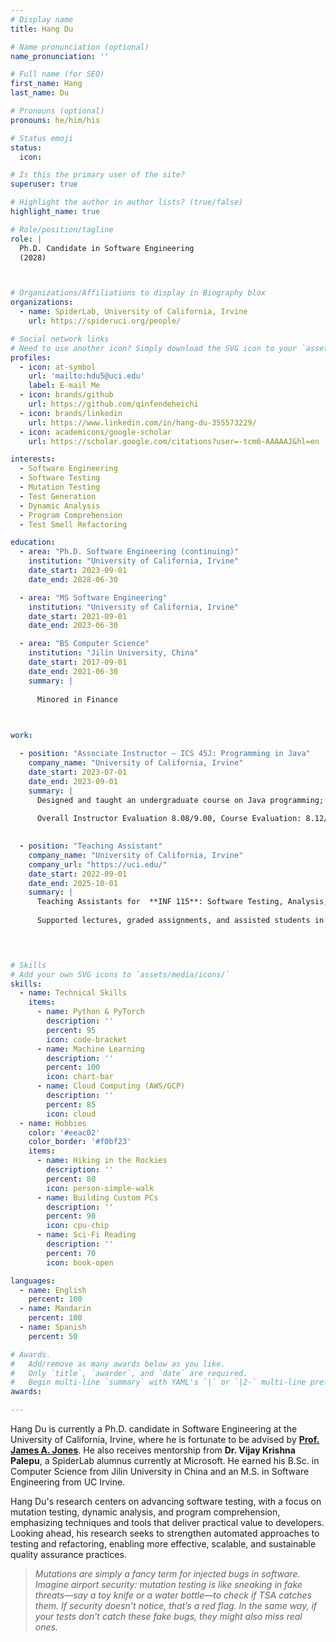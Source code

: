 ```yaml
---
# Display name
title: Hang Du

# Name pronunciation (optional)
name_pronunciation: ''

# Full name (for SEO)
first_name: Hang
last_name: Du

# Pronouns (optional)
pronouns: he/him/his

# Status emoji
status:
  icon: 

# Is this the primary user of the site?
superuser: true

# Highlight the author in author lists? (true/false)
highlight_name: true

# Role/position/tagline
role: |
  Ph.D. Candidate in Software Engineering
  (2028)



# Organizations/Affiliations to display in Biography blox
organizations:
  - name: SpiderLab, University of California, Irvine
    url: https://spideruci.org/people/

# Social network links
# Need to use another icon? Simply download the SVG icon to your `assets/media/icons/` folder.
profiles:
  - icon: at-symbol
    url: 'mailto:hdu5@uci.edu'
    label: E-mail Me
  - icon: brands/github
    url: https://github.com/qinfendeheichi
  - icon: brands/linkedin
    url: https://www.linkedin.com/in/hang-du-355573229/
  - icon: academicons/google-scholar
    url: https://scholar.google.com/citations?user=-tcm6-AAAAAJ&hl=en

interests:
  - Software Engineering
  - Software Testing
  - Mutation Testing
  - Test Generation
  - Dynamic Analysis
  - Program Comprehension
  - Test Smell Refactoring

education:
  - area: "Ph.D. Software Engineering (continuing)"
    institution: "University of California, Irvine"
    date_start: 2023-09-01
    date_end: 2028-06-30

  - area: "MS Software Engineering"
    institution: "University of California, Irvine"
    date_start: 2021-09-01
    date_end: 2023-06-30

  - area: "BS Computer Science"
    institution: "Jilin University, China"
    date_start: 2017-09-01
    date_end: 2021-06-30
    summary: |
    
      Minored in Finance


      
work:

  - position: "Associate Instructor – ICS 45J: Programming in Java"
    company_name: "University of California, Irvine"
    date_start: 2023-07-01
    date_end: 2023-09-01
    summary: |
      Designed and taught an undergraduate course on Java programming; coordinated with teaching assistants.
      
      Overall Instructor Evaluation 8.08/9.00, Course Evaluation: 8.12/9.00

      
  - position: "Teaching Assistant"
    company_name: "University of California, Irvine"
    company_url: "https://uci.edu/"
    date_start: 2022-09-01
    date_end: 2025-10-01
    summary: |
      Teaching Assistants for  **INF 115**: Software Testing, Analysis, and QA, **INF 43**: Introduction to Software Engineering, and **SWE 261P**: Software Testing and Debuggin
            
      Supported lectures, graded assignments, and assisted students in understanding software engineering practices.


      

# Skills
# Add your own SVG icons to `assets/media/icons/`
skills:
  - name: Technical Skills
    items:
      - name: Python & PyTorch
        description: ''
        percent: 95
        icon: code-bracket
      - name: Machine Learning
        description: ''
        percent: 100
        icon: chart-bar
      - name: Cloud Computing (AWS/GCP)
        description: ''
        percent: 85
        icon: cloud
  - name: Hobbies
    color: '#eeac02'
    color_border: '#f0bf23'
    items:
      - name: Hiking in the Rockies
        description: ''
        percent: 80
        icon: person-simple-walk
      - name: Building Custom PCs
        description: ''
        percent: 90
        icon: cpu-chip
      - name: Sci-Fi Reading
        description: ''
        percent: 70
        icon: book-open

languages:
  - name: English
    percent: 100
  - name: Mandarin
    percent: 100
  - name: Spanish
    percent: 50

# Awards.
#   Add/remove as many awards below as you like.
#   Only `title`, `awarder`, and `date` are required.
#   Begin multi-line `summary` with YAML's `|` or `|2-` multi-line prefix and indent 2 spaces below.
awards:

---
```


Hang Du is currently a Ph.D. candidate in Software Engineering at the University of California, Irvine, where he is fortunate to be advised by [**Prof. James A. Jones**](https://jamesajones.com/). He also receives mentorship from **Dr. Vijay Krishna Palepu**, a SpiderLab alumnus currently at Microsoft. He earned his B.Sc. in Computer Science from Jilin University in China and an M.S. in Software Engineering from UC Irvine.

Hang Du's research centers on advancing software testing, with a focus on mutation testing, dynamic analysis, and program comprehension, emphasizing techniques and tools that deliver practical value to developers. Looking ahead, his research seeks to strengthen automated approaches to testing and refactoring, enabling more effective, scalable, and sustainable quality assurance practices.

> *Mutations are simply a fancy term for injected bugs in software. Imagine airport security: mutation testing is like sneaking in fake threats—say a toy knife or a water bottle—to check if TSA catches them. If security doesn’t notice, that’s a red flag. In the same way, if your tests don’t catch these fake bugs, they might also miss real ones.*


